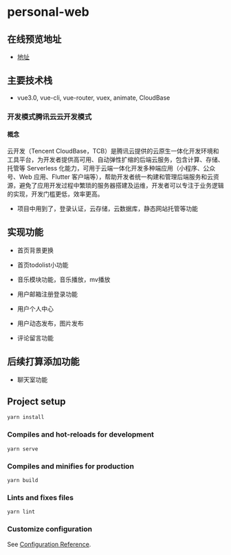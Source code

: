 # personal-web

## 在线预览地址

* [地址](https://personal-web-5gfvc908ac76abb1-1302829433.tcloudbaseapp.com/#/)

## 主要技术栈

* vue3.0, vue-cli, vue-router, vuex, animate, CloudBase

### 开发模式腾讯云云开发模式

#### 概念

云开发（Tencent CloudBase，TCB）是腾讯云提供的云原生一体化开发环境和工具平台，为开发者提供高可用、自动弹性扩缩的后端云服务，包含计算、存储、托管等 Serverless 化能力，可用于云端一体化开发多种端应用（小程序、公众号、Web 应用、Flutter 客户端等），帮助开发者统一构建和管理后端服务和云资源，避免了应用开发过程中繁琐的服务器搭建及运维，开发者可以专注于业务逻辑的实现，开发门槛更低，效率更高。

* 项目中用到了，登录认证，云存储，云数据库，静态网站托管等功能

## 实现功能

* 首页背景更换

* 首页todolist小功能

* 音乐模块功能，音乐播放，mv播放

* 用户邮箱注册登录功能

* 用户个人中心

* 用户动态发布，图片发布

* 评论留言功能

## 后续打算添加功能

* 聊天室功能

## Project setup

``` bush
yarn install
```

### Compiles and hot-reloads for development

``` bush
yarn serve
```

### Compiles and minifies for production

``` bush
yarn build
```

### Lints and fixes files

``` bush
yarn lint
```

### Customize configuration

See [Configuration Reference](https://cli.vuejs.org/config/).
